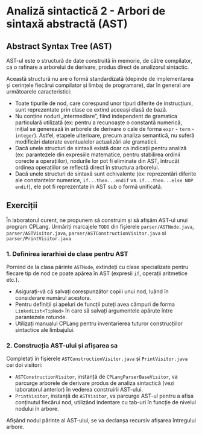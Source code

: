 # Analiză sintactică 2 - Arbori de sintaxă abstractă (AST)

## Abstract Syntax Tree (AST)

AST-ul este o structură de date construită în memorie, de către compilator, ca o rafinare a arborelui de derivare, produs direct de analizorul sintactic.

Această structură nu are o formă standardizată (depinde de implementarea și cerințele fiecărui compilator și limbaj de programare), dar în general are următoarele caracteristici:

- Toate tipurile de nod, care corespund unor tipuri diferite de instrucțiuni, sunt reprezentate prin clase ce extind aceeași clasă de bază.
- Nu conține noduri „intermediare”, fiind independent de gramatica particulară utilizată (ex: pentru a recunoaște o constantă numerică, inițial se generează în arborele de derivare o cale de forma `expr` - `term` - `integer`). Astfel, etapele ulterioare, precum analiza semantică, nu suferă modificări datorate eventualelor actualizări ale gramaticii.
- Dacă unele structuri de sintaxă există doar ca indicații pentru analiză (ex: parantezele din expresiile matematice, pentru stabilirea ordinii corecte a operațiilor), nodurile lor pot fi eliminate din AST, întrucât ordinea operațiilor se reflectă direct în structura arborelui.
- Dacă unele structuri de sintaxă sunt echivalente (ex: reprezentări diferite ale constantelor numerice, `if...then...endif` vs. `if...then...else NOP endif`), ele pot fi reprezentate în AST sub o formă unificată.

## Exerciții

În laboratorul curent, ne propunem să construim și să afișăm AST-ul unui program CPLang. Urmăriți marcajele `TODO` din fișierele `parser/ASTNode.java`, `parser/ASTVisitor.java`, `parser/ASTConstructionVisitor.java` si `parser/PrintVisitor.java`

### 1. Definirea ierarhiei de clase pentru AST

Pornind de la clasa părinte `ASTNode`, extindeți cu clase specializate pentru fiecare tip de nod ce poate apărea în AST (expresii `if`, operații aritmetice etc.).

- Asigurați-vă că salvați corespunzător copiii unui nod, luând în considerare numărul acestora.
- Pentru definiții și apeluri de funcții puteți avea câmpuri de forma `LinkedList<TipNod>` în care să salvați argumentele apărute între parantezele rotunde.
- Utilizați manualul CPLang pentru inventarierea tuturor construcțiilor sintactice ale limbajului.

### 2. Construcția AST-ului și afișarea sa

Completați în fișierele `ASTConstructionVisitor.java` și `PrintVisitor.java` cei doi visitori:

- `ASTConstructionVisitor`, instanță de `CPLangParserBaseVisitor`, va parcurge arborele de derivare produs de analiza sintactică (vezi laboratorul anterior) în vederea construirii AST-ului.
- `PrintVisitor`, instanță de `ASTVisitor`, va parcurge AST-ul pentru a afișa conținutul fiecărui nod, utilizând indentare cu tab-uri în funcție de nivelul nodului în arbore.

Afișând nodul părinte al AST-ului, se va declanșa recursiv afișarea întregului arbore.
